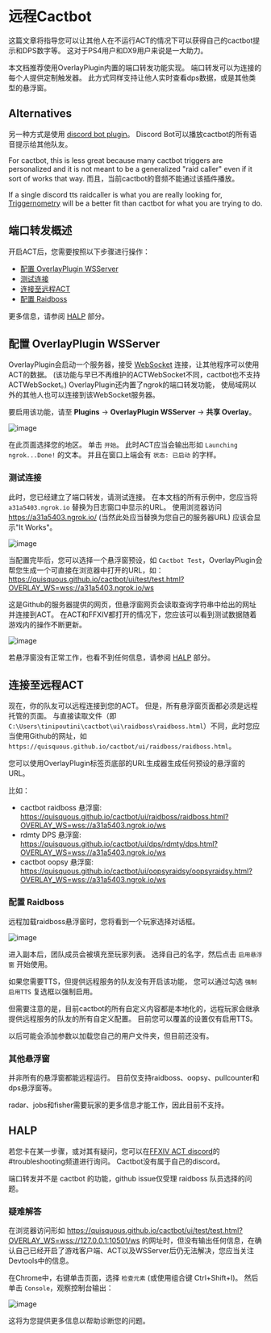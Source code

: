 # 远程Cactbot

这篇文章将指导您可以让其他人在不运行ACT的情况下可以获得自己的cactbot提示和DPS数字等。 这对于PS4用户和DX9用户来说是一大助力。

本文档推荐使用OverlayPlugin内置的端口转发功能实现。 端口转发可以为连接的每个人提供定制触发器。 此方式同样支持让他人实时查看dps数据，或是其他类型的悬浮窗。

## Alternatives

另一种方式是使用 [discord bot plugin](https://github.com/Makar8000/ACT-Discord-Triggers/wiki/First-Time-Setup-Guide)。 Discord Bot可以播放cactbot的所有语音提示给其他队友。

For cactbot, this is less great because many cactbot triggers are personalized and it is not meant to be a generalized "raid caller" even if it sort of works that way. 而且，当前cactbot的音频不能通过该插件播放。

If a single discord tts raidcaller is what you are really looking for, [Triggernometry](https://github.com/Aho-Senpai/Aho-Triggers/blob/main/Triggernometry/Docs/FAQ.md#discord-callouts-ready) will be a better fit than cactbot for what you are trying to do.

## 端口转发概述

开启ACT后，您需要按照以下步骤进行操作：

- [配置 OverlayPlugin WSServer](#配置-overlayplugin-wsserver)
- [测试连接](#测试连接)
- [连接至远程ACT](#连接至远程act)
- [配置 Raidboss](#配置-raidboss)

更多信息，请参阅 [HALP](#halp) 部分。

## 配置 OverlayPlugin WSServer

OverlayPlugin会启动一个服务器，接受 [WebSocket](https://en.wikipedia.org/wiki/WebSocket) 连接，让其他程序可以使用ACT的数据。 (该功能与早已不再维护的ACTWebSocket不同，cactbot也不支持ACTWebSocket。) OverlayPlugin还内置了ngrok的端口转发功能， 使局域网以外的其他人也可以连接到该WebSocket服务器。

要启用该功能，请至 **Plugins** -> **OverlayPlugin WSServer** -> **共享 Overlay**。

![image](images/remote_wsserver.png)

在此页面选择您的地区。 单击 `开始`。 此时ACT应当会输出形如 `Launching ngrok...Done!` 的文本。 并且在窗口上端会有 `状态: 已启动` 的字样。

### 测试连接

此时，您已经建立了端口转发，请测试连接。 在本文档的所有示例中，您应当将 `a31a5403.ngrok.io` 替换为日志窗口中显示的URL。 使用浏览器访问 <https://a31a5403.ngrok.io/> (当然此处应当替换为您自己的服务器URL) 应该会显示"It Works"。

![image](images/remote_itworks.png)

当配置完毕后，您可以选择一个悬浮窗预设，如 `Cactbot Test`，OverlayPlugin会帮您生成一个可直接在浏览器中打开的URL，如： <https://quisquous.github.io/cactbot/ui/test/test.html?OVERLAY_WS=wss://a31a5403.ngrok.io/ws>

这是Github的服务器提供的网页，但悬浮窗网页会读取查询字符串中给出的网址并连接到ACT。 在ACT和FFXIV都打开的情况下，您应该可以看到测试数据随着游戏内的操作不断更新。

![image](images/remote_testui.png)

若悬浮窗没有正常工作，也看不到任何信息，请参阅 [HALP](#halp) 部分。

## 连接至远程ACT

现在，你的队友可以远程连接到您的ACT。 但是，所有悬浮窗页面都必须是远程托管的页面。 与直接读取文件（即 `C:\Users\tinipoutini\cactbot\ui\raidboss\raidboss.html`）不同，此时您应当使用Github的网址，如 `https://quisquous.github.io/cactbot/ui/raidboss/raidboss.html`。

您可以使用OverlayPlugin标签页底部的URL生成器生成任何预设的悬浮窗的URL。

比如：

- cactbot raidboss 悬浮窗: <https://quisquous.github.io/cactbot/ui/raidboss/raidboss.html?OVERLAY_WS=wss://a31a5403.ngrok.io/ws>
- rdmty DPS 悬浮窗: <https://quisquous.github.io/cactbot/ui/dps/rdmty/dps.html?OVERLAY_WS=wss://a31a5403.ngrok.io/ws>
- cactbot oopsy 悬浮窗: <https://quisquous.github.io/cactbot/ui/oopsyraidsy/oopsyraidsy.html?OVERLAY_WS=wss://a31a5403.ngrok.io/ws>

### 配置 Raidboss

远程加载raidboss悬浮窗时，您将看到一个玩家选择对话框。

![image](images/remote_playerselect.png)

进入副本后，团队成员会被填充至玩家列表。 选择自己的名字，然后点击 `启用悬浮窗` 开始使用。

如果您需要TTS，但提供远程服务的队友没有开启该功能， 您可以通过勾选 `强制启用TTS` 复选框以强制启用。

但需要注意的是，目前cactbot的所有自定义内容都是本地化的，远程玩家会继承提供远程服务的队友的所有自定义配置。 目前您可以覆盖的设置仅有启用TTS。

以后可能会添加参数以加载您自己的用户文件夹，但目前还没有。

### 其他悬浮窗

并非所有的悬浮窗都能远程运行。 目前仅支持raidboss、oopsy、pullcounter和dps悬浮窗等。

radar、jobs和fisher需要玩家的更多信息才能工作，因此目前不支持。

## HALP

若您卡在某一步骤，或对其有疑问，您可以在[FFXIV ACT discord](https://discord.gg/ahFKcmx)的#troubleshooting频道进行询问。 Cactbot没有属于自己的discord。

端口转发并不是 cactbot 的功能，github issue仅受理 raidboss 队员选择的问题。

### 疑难解答

在浏览器访问形如 <https://quisquous.github.io/cactbot/ui/test/test.html?OVERLAY_WS=wss://127.0.0.1:10501/ws> 的网址时，但没有输出任何信息，在确认自己已经开启了游戏客户端、ACT以及WSServer后仍无法解决，您应当关注Devtools中的信息。

在Chrome中，右键单击页面，选择 `检查元素` (或使用组合键 Ctrl+Shift+I)。 然后单击 `Console`，观察控制台输出：

![image](images/remote_devtools.png)

这将为您提供更多信息以帮助诊断您的问题。

